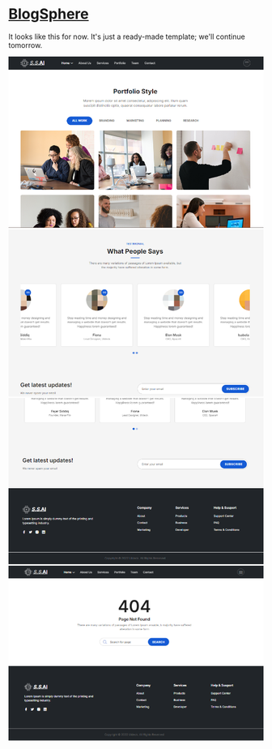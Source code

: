 # <a href="https://localhost80.cloud">BlogSphere</a>

It looks like this for now. It's just a ready-made template; we'll continue tomorrow.

![alt text](images/image.png)
![alt text](images/image-2.png)
![alt text](images/image-3.png)
![alt text](images/image-1.png)
